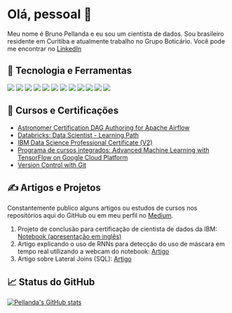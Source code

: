 # Olá, pessoal 👋

Meu nome é Bruno Pellanda e eu sou um cientista de dados. Sou brasileiro residente em Curitiba e atualmente trabalho no Grupo Boticário.
Você pode me encontrar no [LinkedIn](https://www.linkedin.com/in/brunopellanda/)

## 🔧 Tecnologia e Ferramentas

![](https://img.shields.io/badge/OS-Linux-informational?style=flat&logo=linux&logoColor=white&color=2bbc8a)
![](https://img.shields.io/badge/OS-macOS-informational?style=flat&logo=macOS&logoColor=white&color=2bbc8a)
![](https://img.shields.io/badge/Editor-VS_Code-informational?style=flat&logo=visualstudiocode&logoColor=white&color=2bbc8a)
![](https://img.shields.io/badge/Code-Python-informational?style=flat&logo=python&logoColor=white&color=2bbc8a)
![](https://img.shields.io/badge/Shell-Bash-informational?style=flat&logo=gnu-bash&logoColor=white&color=2bbc8a)
![](https://img.shields.io/badge/Version_Control-Git-informational?style=flat&logo=git&logoColor=white&color=2bbc8a)
![](https://img.shields.io/badge/Tools-PostgreSQL-informational?style=flat&logo=postgresql&logoColor=white&color=2bbc8a)
![](https://img.shields.io/badge/Tools-TensorFlow-informational?style=flat&logo=tensorflow&logoColor=white&color=2bbc8a)
![](https://img.shields.io/badge/Tools-Docker-informational?style=flat&logo=docker&logoColor=white&color=2bbc8a)
![](https://img.shields.io/badge/Tools-Kubernetes-informational?style=flat&logo=kubernetes&logoColor=white&color=2bbc8a)
![](https://img.shields.io/badge/Tools-Apache_Airflow-informational?style=flat&logo=apacheairflow&logoColor=white&color=2bbc8a)
![](https://img.shields.io/badge/Cloud-Google_Cloud-informational?style=flat&logo=googlecloud&logoColor=white&color=2bbc8a)

## &#127941; Cursos e Certificações

- [Astronomer Certification DAG Authoring for Apache Airflow](https://www.credly.com/badges/98da144b-f737-499b-a70f-92cf8c7f36fb/public_url)
- [Databricks: Data Scientist - Learning Path](https://academy.databricks.com/award/completion/652d2789-ccfe-3047-bc35-ba74102eed39/view-ext)
- [IBM Data Science Professional Certificate (V2)](https://www.credly.com/badges/f2687449-8027-4142-ab89-e0ae4d403988?source=linked_in_profile)
- [Programa de cursos integrados: Advanced Machine Learning with TensorFlow on Google Cloud Platform](https://www.coursera.org/account/accomplishments/specialization/certificate/5YE7JKSQNTKQ)
- [Version Control with Git](https://www.coursera.org/account/accomplishments/certificate/9ZQW737U44TP)

## &#x270d; Artigos e Projetos

Constantemente publico alguns artigos ou estudos de cursos nos repositórios aqui do GitHub ou em meu perfil no [Medium](https://medium.com/@brunopellanda).

1. Projeto de conclusão para certificação de cientista de dados da IBM: [Notebook (apresentação em inglês)](https://github.com/pellanda/Coursera_Capstone/blob/master/final/Final%20Report%20-%20IBM%20Capstone.ipynb)
2. Artigo explicando o uso de RNNs para detecção do uso de máscara em tempo real utilizando a webcam do notebook: [Artigo](https://www.linkedin.com/pulse/como-usei-uma-webcam-para-identificar-o-uso-ou-n%C3%A3o-de-bruno-pellanda/)
3. Artigo sobre Lateral Joins (SQL): [Artigo](https://www.linkedin.com/pulse/lateral-join-um-exemplo-prático-bruno-pellanda/)

## &#x1f4c8; Status do GitHub

[![Pellanda's GitHub stats](https://github-readme-stats.vercel.app/api?username=pellanda&count_private=true&show_icons=true)](https://github.com/pellanda)
